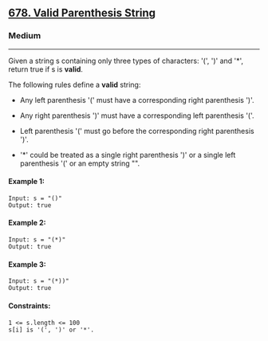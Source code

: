 [678. Valid Parenthesis String](https://leetcode.com/problems/valid-parenthesis-string/?envType=daily-question&envId=2024-04-07)
---------------------------------------------------------------------------------------------------------------------------------------------

### Medium
---------------------------------------------------------------------------------------------------------------------------------------------

Given a string s containing only three types of characters: '(', ')' and '*', return true if s is **valid**.

The following rules define a **valid** string:

- Any left parenthesis '(' must have a corresponding right parenthesis ')'.

- Any right parenthesis ')' must have a corresponding left parenthesis '('.

- Left parenthesis '(' must go before the corresponding right parenthesis ')'.

- '*' could be treated as a single right parenthesis ')' or a single left parenthesis '(' or an empty string "".
 
#### Example 1:
```
Input: s = "()"
Output: true
```
#### Example 2:
```
Input: s = "(*)"
Output: true
```
#### Example 3:
```
Input: s = "(*))"
Output: true
``` 
#### Constraints:
```
1 <= s.length <= 100
s[i] is '(', ')' or '*'.
```
